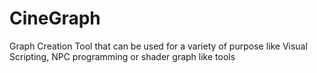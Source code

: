 # CineGraph
Graph Creation Tool that can be used for a variety of purpose like Visual Scripting, NPC programming or shader graph like tools
